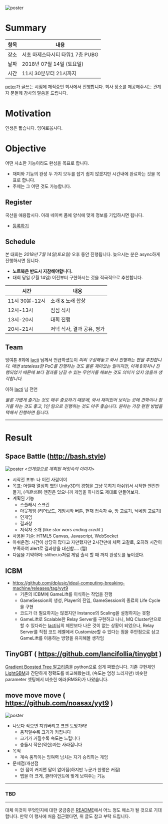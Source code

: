 ![poster](https://github.com/lacti/yyt/blob/master/9/poster.png)


# Summary

| 항목 | 내용 |
| --- | --- |
| 장소 | 서초 마제스타시티 타워1 7층 PUBG |
| 날짜 | 2018년 07월 14일 (토요일) |
| 시간 | 11시 30분부터 21시까지 |

[peter](https://github.com/hyunjong-lee)가 글쓰는 시점에 재직중인 회사에서 진행합니다. 회사 장소를 제공해주시는 관계자 분들께 감사의 말씀을 드립니다.


# Motivation

인생은 짧습니다. 잉여로웁시다.


# Objective

어떤 사소한 기능이라도 완성을 목표로 합니다.

- 재미와 기능의 완성 두 가지 모두를 잡기 쉽지 않겠지만 시간내에 완료하는 것을 목표로 합니다.
- 주제는 그 어떤 것도 가능합니다.


## Register

국산을 애용합시다. 아래 네이버 폼에 양식에 맞게 정보를 기입하시면 됩니다.

- [등록하기](http://naver.me/FDBsAcu9)


## Schedule

본 대회는 *2018년 7월 14일(토요일)* 오후 동안 진행됩니다. 늦으시는 분은 async하게 진행하시면 됩니다.

- **노트북은 반드시 지참해야합니다.**
- 대회 당일 (7월 14일) 이전부터 구현하시는 것을 적극적으로 추천합니다.

| 시간 | 내용 |
| --- | --- |
| 11시 30분-12시 | 소개 & 노래 합창 |
| 12시-13시 | 점심 식사 |
| 13시-20시 | 대회 진행 |
| 20시-21시 | 저녁 식사, 결과 공유, 평가 |


## Team

잉여톤 8회에 [lacti](https://github.com/lacti) 님께서 언급하셨듯이 _미리 구성해놓고 와서 진행하는 편을 추천합니다. 매번 stateless한 PoC를 진행하는 것도 물론 재미있는 일이지만, 이제 8회차나 진행되었기 때문에 보다 결과를 남길 수 있는 무언가를 해보는 것도 의미가 있지 않을까 생각합니다._

이하 [lacti](https://github.com/lacti) 님 전언

_물론 가볍게 즐기는 것도 매우 중요하기 때문에, 와서 재미있어 보이는 곳에 견학이나 참가를 하는 것도 좋고, 1인 팀으로 진행하는 것도 아주 좋습니다.
원하는 가장 편한 방법을 택해서 진행하면 됩니다._

---

# Result
## Space Battle (http://bash.style)

![poster](https://i.ytimg.com/vi/ap27AwqOwsc/maxresdefault.jpg)
<_인게임으로 계획된 머릿속의 이미지_>

- 시작전 포부: 나 이런 사람이야
- 목표: 어릴때 열심히 했던 Unity3D의 경험을 그냥 묵히기 아쉬워서 시작한 엔진만들기, (_미완성된_) 엔진은 있으니까 게임을 하나라도 제대로 만들어보자.
- 계획된 기능
  - 스플래시 스크린
  - 아웃게임 (리더보드, 게임시작 버튼, 현재 접속자 수, 방 고르기, 닉네임 고르기)
  - 인게임
  - 결과창
  - 저작자 소개 (like *star wars ending credit* )
- 사용된 기술: HTML5 Canvas, Javascript, WebSocket
- 아쉬운점: 시간이 상당히 많다고 자만했지만 2시간만에 체력 고갈로, 오히려 시간이 부족하여 alert로 결과창을 대신함.... (쩝)
- 다음을 기약하며: slither.io처럼 게임 출시 할 때 까지 완성도를 높이겠다.

## ICBM

* https://github.com/dplusic/ideal-computing-breaking-machine/releases/tag/yyt9
  * 기존의 ICBM에 GameLift를 이식하는 작업을 진행
  * GameSession의 생성, Player의 진입, GameSession의 종료의 Life Cycle을 구현
  * 코드가 더 필요하지는 않겠지만 Instance의 Scaling을 설정하지는 못함
  * GameLift로 Scalable한 Relay Server를 구현하고 나니, MQ Cluster만으로 할 수 있다라는 [lacti](https://github.com/lacti)님의 제안보다 나은 것이 없는 상황이 되었으나, Relay Server를 직접 코드 레벨에서 Customize할 수 있다는 점을 주안점으로 삼고 GameLift를 이용하는 방향을 유지해볼 생각임

## TinyGBT ( https://github.com/lancifollia/tinygbt )

[Gradient Boosted Tree 알고리즘](https://xgboost.readthedocs.io/en/latest/model.html)을 python으로 쉽게 짜봤습니다.
기존 구현체인 [LightGBM](https://github.com/Microsoft/LightGBM)과 간단하게 정확도를 비교해봤는데, (속도는 엄청 느리지만) 비슷한 parameter 셋팅에서 비슷한 에러(RMSE)가 나왔습니다.

## move move move ( https://github.com/noasax/yyt9 )
![poster](https://i.imgur.com/Zz0TgGx.png)
* 나보다 작으면 지워버리고 크면 도망가라!
  * 움직일수록 크기가 커집니다
  * 크기가 커질수록 속도는 느립니다
  * 충돌시 작은(약한)자는 사라집니다
* 목적
  * 계속 움직이는 잉여력 넘치는 자가 승리하는 게임
* 문제점/개선점
  * 한 점이 커지면 답이 없어짐(하지만 누군가 한명은 커짐)
  * 맵을 더 크게, 클라이언트에 맞게 보여주는 기능

---

### TBD

---

대체 이것이 무엇인지에 대한 궁금증은 [README](https://github.com/lacti/yyt/blob/master/README.md)에서 어느 정도 해소가 될 것으로 기대합니다.
만약 이 행사에 처음 접근했다면, 위 글도 참고 부탁 드립니다.
